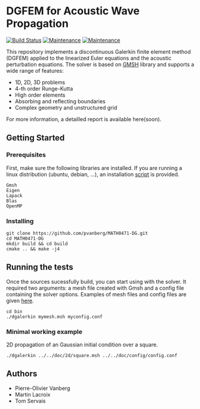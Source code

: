 # DGFEM for Acoustic Wave Propagation 

[![Build Status](https://travis-ci.org/pvanberg/MATH0471-DG.svg?branch=master)](https://travis-ci.org/pvanberg/MATH0471-DG)   [![Maintenance](https://img.shields.io/badge/Version-1.1.0-e67e22.svg)](https://github.com/pvanberg/MATH0471-DG/releases/tag/v1.1.0) [![Maintenance](https://img.shields.io/badge/c++-14%20|%2017%20|%2020-27ae60.svg)](https://github.com/pvanberg/MATH0471-DG/releases/tag/v1.0.0) 

This repository implements a discontinuous Galerkin finite element method (DGFEM) applied to the linearized Euler equations and the acoustic perturbation equations. The solver is based on [GMSH](http://gmsh.info/) library and supports a wide range of features:

- 1D, 2D, 3D problems
- 4-th order Runge-Kutta
- High order elements
- Absorbing and reflecting boundaries
- Complex geometry and unstructured grid

For more information, a detailled report is available here(soon).

## Getting Started

### Prerequisites

First, make sure the following libraries are installed. If you are running a linux distribution (ubuntu, debian, ...), an installation [script](https://github.com/pvanberg/MATH0471-DG/blob/master/build.sh) is provided. 

```
Gmsh
Eigen
Lapack
Blas
OpenMP
```

### Installing

```
git clone https://github.com/pvanberg/MATH0471-DG.git
cd MATH0471-DG
mkdir build && cd build
cmake .. && make -j4
```

## Running the tests
Once the sources sucessfully build, you can start using with the solver. It required two arguments: a mesh file created with Gmsh and a config file containing the solver options. Examples of mesh files and config files are given [here](https://github.com/pvanberg/MATH0471-DG/tree/master/doc).

```
cd bin
./dgalerkin mymesh.msh myconfig.conf
```

### Minimal working example

2D propagation of an Gaussian initial condition over a square.

```
./dgalerkin ../../doc/2d/square.msh ../../doc/config/config.conf 
```

## Authors

* Pierre-Olivier Vanberg
* Martin Lacroix
* Tom Servais
